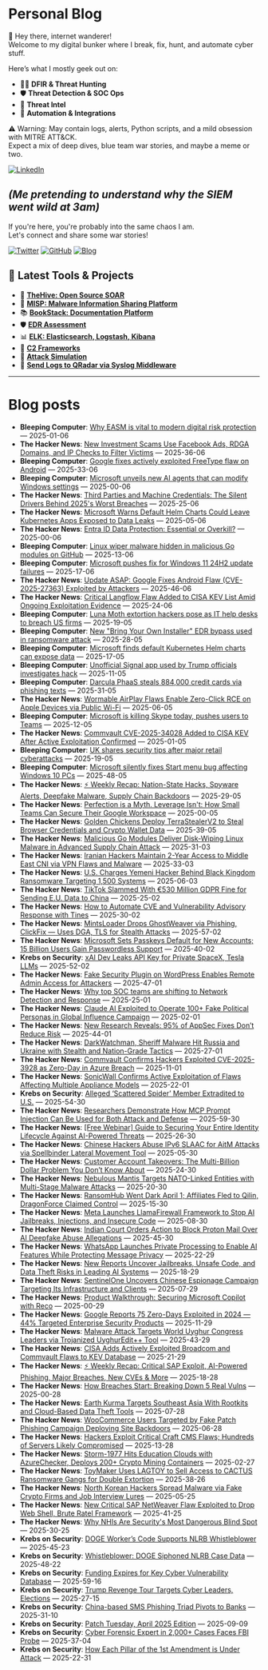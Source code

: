 # Personal Blog

👋 Hey there, internet wanderer!  
Welcome to my digital bunker where I break, fix, hunt, and automate cyber stuff.  

Here’s what I mostly geek out on:

- 🕵️‍♂️ **DFIR & Threat Hunting**  
- 🛡️ **Threat Detection & SOC Ops**  
- 🧠 **Threat Intel**  
- 🤖 **Automation & Integrations**

⚠️ Warning: May contain logs, alerts, Python scripts, and a mild obsession with MITRE ATT&CK.  
Expect a mix of deep dives, blue team war stories, and maybe a meme or two.

[![LinkedIn](https://img.shields.io/badge/LinkedIn-Connect-blue?style=flat&logo=linkedin)](https://www.linkedin.com/in/0xatef)

*(Me pretending to understand why the SIEM went wild at 3am)*  
---  
If you're here, you're probably into the same chaos I am.  
Let's connect and share some war stories!

[![Twitter](https://img.shields.io/badge/Twitter-%400xatef-1DA1F2?style=flat&logo=twitter&logoColor=white)](https://twitter.com/0xatef)
[![GitHub](https://img.shields.io/badge/GitHub-0xAtef-181717?style=flat&logo=github)](https://github.com/0xAtef)
[![Blog](https://img.shields.io/badge/Blog-0xAtef.github.io-orange?style=flat&logo=jekyll)](https://0xatef.github.io)


## 🧰 Latest Tools & Projects

- 🐝 [**TheHive: Open Source SOAR**](https://0xatef.github.io/Projects/#thehive-open-source-soar)  
- 🧬 [**MISP: Malware Information Sharing Platform**](https://0xatef.github.io/Projects/#misp-malware-information-sharing-platform)  
- 📚 [**BookStack: Documentation Platform**](https://0xatef.github.io/Projects/#bookstack-documentation-platform)  
- 🛡️ [**EDR Assessment**](https://0xatef.github.io/Projects/#edr-assessment)  
- 📊 [**ELK: Elasticsearch, Logstash, Kibana**](https://0xatef.github.io/Projects/#elk-elasticsearch-logstash-kibana)  
- 🎯 [**C2 Frameworks**](https://0xatef.github.io/Projects/#c2-frameworks)  
- 🧨 [**Attack Simulation**](https://0xatef.github.io/Projects/#attack-simulation)  
- 🔄 [**Send Logs to QRadar via Syslog Middleware**](https://0xatef.github.io/Projects/#how-to-send-logs-from-an-api-to-qradar-siem-through-syslog-middleware)  

---

# Blog posts
<!-- BLOG-POST-LIST:START -->
- **Bleeping Computer**: [Why EASM is vital to modern digital risk protection](https://www.bleepingcomputer.com/news/security/why-easm-is-vital-to-modern-digital-risk-protection/) — 2025-01-06
- **The Hacker News**: [New Investment Scams Use Facebook Ads, RDGA Domains, and IP Checks to Filter Victims](https://thehackernews.com/2025/05/new-investment-scams-use-facebook-ads.html) — 2025-36-06
- **Bleeping Computer**: [Google fixes actively exploited FreeType flaw on Android](https://www.bleepingcomputer.com/news/security/google-fixes-actively-exploited-freetype-flaw-on-android/) — 2025-33-06
- **Bleeping Computer**: [Microsoft unveils new AI agents that can modify Windows settings](https://www.bleepingcomputer.com/news/microsoft/microsoft-unveils-new-ai-agents-that-can-modify-windows-settings/) — 2025-00-06
- **The Hacker News**: [Third Parties and Machine Credentials: The Silent Drivers Behind 2025&#39;s Worst Breaches](https://thehackernews.com/2025/05/third-parties-and-machine-credentials.html) — 2025-25-06
- **The Hacker News**: [Microsoft Warns Default Helm Charts Could Leave Kubernetes Apps Exposed to Data Leaks](https://thehackernews.com/2025/05/microsoft-warns-default-helm-charts-for.html) — 2025-05-06
- **The Hacker News**: [Entra ID Data Protection: Essential or Overkill?](https://thehackernews.com/2025/05/entra-id-data-protectionessential-or.html) — 2025-00-06
- **Bleeping Computer**: [Linux wiper malware hidden in malicious Go modules on GitHub](https://www.bleepingcomputer.com/news/security/linux-wiper-malware-hidden-in-malicious-go-modules-on-github/) — 2025-13-06
- **Bleeping Computer**: [Microsoft pushes fix for Windows 11 24H2 update failures](https://www.bleepingcomputer.com/news/microsoft/microsoft-pushes-fix-for-windows-11-update-0x80240069-errors/) — 2025-17-06
- **The Hacker News**: [Update ASAP: Google Fixes Android Flaw &lpar;CVE-2025-27363&rpar; Exploited by Attackers](https://thehackernews.com/2025/05/google-fixes-actively-exploited-android.html) — 2025-46-06
- **The Hacker News**: [Critical Langflow Flaw Added to CISA KEV List Amid Ongoing Exploitation Evidence](https://thehackernews.com/2025/05/critical-langflow-flaw-added-to-cisa.html) — 2025-24-06
- **Bleeping Computer**: [Luna Moth extortion hackers pose as IT help desks to breach US firms](https://www.bleepingcomputer.com/news/security/luna-moth-extortion-hackers-pose-as-it-help-desks-to-breach-us-firms/) — 2025-19-05
- **Bleeping Computer**: [New &quot;Bring Your Own Installer&quot; EDR bypass used in ransomware attack](https://www.bleepingcomputer.com/news/security/new-bring-your-own-installer-edr-bypass-used-in-ransomware-attack/) — 2025-28-05
- **Bleeping Computer**: [Microsoft finds default Kubernetes Helm charts can expose data](https://www.bleepingcomputer.com/news/security/microsoft-finds-default-kubernetes-helm-charts-can-expose-data/) — 2025-17-05
- **Bleeping Computer**: [Unofficial Signal app used by Trump officials investigates hack](https://www.bleepingcomputer.com/news/security/unofficial-signal-app-used-by-trump-officials-investigates-hack/) — 2025-11-05
- **Bleeping Computer**: [Darcula PhaaS steals 884,000 credit cards via phishing texts](https://www.bleepingcomputer.com/news/security/darcula-phaas-steals-884-000-credit-cards-via-phishing-texts/) — 2025-31-05
- **The Hacker News**: [Wormable AirPlay Flaws Enable Zero-Click RCE on Apple Devices via Public Wi-Fi](https://thehackernews.com/2025/05/wormable-airplay-flaws-enable-zero.html) — 2025-06-05
- **Bleeping Computer**: [Microsoft is killing Skype today, pushes users to Teams](https://www.bleepingcomputer.com/news/microsoft/microsoft-is-killing-skype-today-pushes-users-to-teams/) — 2025-12-05
- **The Hacker News**: [Commvault CVE-2025-34028 Added to CISA KEV After Active Exploitation Confirmed](https://thehackernews.com/2025/05/commvault-cve-2025-34028-added-to-cisa.html) — 2025-01-05
- **Bleeping Computer**: [UK shares security tips after major retail cyberattacks](https://www.bleepingcomputer.com/news/security/uk-shares-security-tips-after-major-retail-cyberattacks/) — 2025-19-05
- **Bleeping Computer**: [Microsoft silently fixes Start menu bug affecting Windows 10 PCs](https://www.bleepingcomputer.com/news/microsoft/microsoft-silently-fixes-start-menu-bug-affecting-windows-10-pcs/) — 2025-48-05
- **The Hacker News**: [⚡ Weekly Recap: Nation-State Hacks, Spyware Alerts, Deepfake Malware, Supply Chain Backdoors](https://thehackernews.com/2025/05/weekly-recap-nation-state-hacks-spyware.html) — 2025-29-05
- **The Hacker News**: [Perfection is a Myth. Leverage Isn&#39;t: How Small Teams Can Secure Their Google Workspace](https://thehackernews.com/2025/05/perfection-is-myth-leverage-isnt-how.html) — 2025-00-05
- **The Hacker News**: [Golden Chickens Deploy TerraStealerV2 to Steal Browser Credentials and Crypto Wallet Data](https://thehackernews.com/2025/05/golden-chickens-deploy-terrastealerv2.html) — 2025-39-05
- **The Hacker News**: [Malicious Go Modules Deliver Disk-Wiping Linux Malware in Advanced Supply Chain Attack](https://thehackernews.com/2025/05/malicious-go-modules-deliver-disk.html) — 2025-31-03
- **The Hacker News**: [Iranian Hackers Maintain 2-Year Access to Middle East CNI via VPN Flaws and Malware](https://thehackernews.com/2025/05/iranian-hackers-maintain-2-year-access.html) — 2025-33-03
- **The Hacker News**: [U.S. Charges Yemeni Hacker Behind Black Kingdom Ransomware Targeting 1,500 Systems](https://thehackernews.com/2025/05/us-charges-yemeni-hacker-behind-black.html) — 2025-06-03
- **The Hacker News**: [TikTok Slammed With €530 Million GDPR Fine for Sending E.U. Data to China](https://thehackernews.com/2025/05/tiktok-slammed-with-530-million-gdpr.html) — 2025-25-02
- **The Hacker News**: [How to Automate CVE and Vulnerability Advisory Response with Tines](https://thehackernews.com/2025/05/how-to-automate-cve-and-vulnerability.html) — 2025-30-02
- **The Hacker News**: [MintsLoader Drops GhostWeaver via Phishing, ClickFix — Uses DGA, TLS for Stealth Attacks](https://thehackernews.com/2025/05/mintsloader-drops-ghostweaver-via.html) — 2025-57-02
- **The Hacker News**: [Microsoft Sets Passkeys Default for New Accounts; 15 Billion Users Gain Passwordless Support](https://thehackernews.com/2025/05/microsoft-sets-passkeys-default-for-new.html) — 2025-40-02
- **Krebs on Security**: [xAI Dev Leaks API Key for Private SpaceX, Tesla LLMs](https://krebsonsecurity.com/2025/05/xai-dev-leaks-api-key-for-private-spacex-tesla-llms/) — 2025-52-02
- **The Hacker News**: [Fake Security Plugin on WordPress Enables Remote Admin Access for Attackers](https://thehackernews.com/2025/05/fake-security-plugin-on-wordpress.html) — 2025-47-01
- **The Hacker News**: [Why top SOC teams are shifting to Network Detection and Response](https://thehackernews.com/2025/05/why-top-soc-teams-are-shifting-to.html) — 2025-25-01
- **The Hacker News**: [Claude AI Exploited to Operate 100+ Fake Political Personas in Global Influence Campaign](https://thehackernews.com/2025/05/claude-ai-exploited-to-operate-100-fake.html) — 2025-02-01
- **The Hacker News**: [New Research Reveals: 95% of AppSec Fixes Don’t Reduce Risk](https://thehackernews.com/2025/05/new-research-reveals-95-of-appsec-fixes.html) — 2025-44-01
- **The Hacker News**: [DarkWatchman, Sheriff Malware Hit Russia and Ukraine with Stealth and Nation-Grade Tactics](https://thehackernews.com/2025/05/darkwatchman-sheriff-malware-hit-russia.html) — 2025-27-01
- **The Hacker News**: [Commvault Confirms Hackers Exploited CVE-2025-3928 as Zero-Day in Azure Breach](https://thehackernews.com/2025/05/commvault-confirms-hackers-exploited.html) — 2025-11-01
- **The Hacker News**: [SonicWall Confirms Active Exploitation of Flaws Affecting Multiple Appliance Models](https://thehackernews.com/2025/05/sonicwall-confirms-active-exploitation.html) — 2025-22-01
- **Krebs on Security**: [Alleged ‘Scattered Spider’ Member Extradited to U.S.](https://krebsonsecurity.com/2025/04/alleged-scattered-spider-member-extradited-to-u-s/) — 2025-54-30
- **The Hacker News**: [Researchers Demonstrate How MCP Prompt Injection Can Be Used for Both Attack and Defense](https://thehackernews.com/2025/04/experts-uncover-critical-mcp-and-a2a.html) — 2025-59-30
- **The Hacker News**: [[Free Webinar] Guide to Securing Your Entire Identity Lifecycle Against AI-Powered Threats](https://thehackernews.com/2025/04/free-webinar-guide-to-securing-your.html) — 2025-26-30
- **The Hacker News**: [Chinese Hackers Abuse IPv6 SLAAC for AitM Attacks via Spellbinder Lateral Movement Tool](https://thehackernews.com/2025/04/chinese-hackers-abuse-ipv6-slaac-for.html) — 2025-05-30
- **The Hacker News**: [Customer Account Takeovers: The Multi-Billion Dollar Problem You Don’t Know About](https://thehackernews.com/2025/04/customer-account-takeovers-multi.html) — 2025-24-30
- **The Hacker News**: [Nebulous Mantis Targets NATO-Linked Entities with Multi-Stage Malware Attacks](https://thehackernews.com/2025/04/nebulous-mantis-targets-nato-linked.html) — 2025-20-30
- **The Hacker News**: [RansomHub Went Dark April 1; Affiliates Fled to Qilin, DragonForce Claimed Control](https://thehackernews.com/2025/04/ransomhub-went-dark-april-1-affiliates.html) — 2025-15-30
- **The Hacker News**: [Meta Launches LlamaFirewall Framework to Stop AI Jailbreaks, Injections, and Insecure Code](https://thehackernews.com/2025/04/meta-launches-llamafirewall-framework.html) — 2025-08-30
- **The Hacker News**: [Indian Court Orders Action to Block Proton Mail Over AI Deepfake Abuse Allegations](https://thehackernews.com/2025/04/indian-court-orders-action-to-block.html) — 2025-45-30
- **The Hacker News**: [WhatsApp Launches Private Processing to Enable AI Features While Protecting Message Privacy](https://thehackernews.com/2025/04/whatsapp-launches-private-processing-to.html) — 2025-22-29
- **The Hacker News**: [New Reports Uncover Jailbreaks, Unsafe Code, and Data Theft Risks in Leading AI Systems](https://thehackernews.com/2025/04/new-reports-uncover-jailbreaks-unsafe.html) — 2025-18-29
- **The Hacker News**: [SentinelOne Uncovers Chinese Espionage Campaign Targeting Its Infrastructure and Clients](https://thehackernews.com/2025/04/sentinelone-uncovers-chinese-espionage.html) — 2025-07-29
- **The Hacker News**: [Product Walkthrough: Securing Microsoft Copilot with Reco](https://thehackernews.com/2025/04/product-walkthrough-securing-microsoft.html) — 2025-00-29
- **The Hacker News**: [Google Reports 75 Zero-Days Exploited in 2024 — 44% Targeted Enterprise Security Products](https://thehackernews.com/2025/04/google-reports-75-zero-days-exploited.html) — 2025-11-29
- **The Hacker News**: [Malware Attack Targets World Uyghur Congress Leaders via Trojanized UyghurEdit++ Tool](https://thehackernews.com/2025/04/malware-attack-targets-world-uyghur.html) — 2025-43-29
- **The Hacker News**: [CISA Adds Actively Exploited Broadcom and Commvault Flaws to KEV Database](https://thehackernews.com/2025/04/cisa-adds-actively-exploited-broadcom.html) — 2025-21-29
- **The Hacker News**: [⚡ Weekly Recap: Critical SAP Exploit, AI-Powered Phishing, Major Breaches, New CVEs &amp; More](https://thehackernews.com/2025/04/weekly-recap-critical-sap-exploit-ai.html) — 2025-18-28
- **The Hacker News**: [How Breaches Start: Breaking Down 5 Real Vulns](https://thehackernews.com/2025/04/how-breaches-start-breaking-down-5-real.html) — 2025-00-28
- **The Hacker News**: [Earth Kurma Targets Southeast Asia With Rootkits and Cloud-Based Data Theft Tools](https://thehackernews.com/2025/04/earth-kurma-targets-southeast-asia-with.html) — 2025-07-28
- **The Hacker News**: [WooCommerce Users Targeted by Fake Patch Phishing Campaign Deploying Site Backdoors](https://thehackernews.com/2025/04/woocommerce-users-targeted-by-fake.html) — 2025-06-28
- **The Hacker News**: [Hackers Exploit Critical Craft CMS Flaws; Hundreds of Servers Likely Compromised](https://thehackernews.com/2025/04/hackers-exploit-critical-craft-cms.html) — 2025-13-28
- **The Hacker News**: [Storm-1977 Hits Education Clouds with AzureChecker, Deploys 200+ Crypto Mining Containers](https://thehackernews.com/2025/04/storm-1977-hits-education-clouds-with.html) — 2025-02-27
- **The Hacker News**: [ToyMaker Uses LAGTOY to Sell Access to CACTUS Ransomware Gangs for Double Extortion](https://thehackernews.com/2025/04/toymaker-uses-lagtoy-to-sell-access-to.html) — 2025-38-26
- **The Hacker News**: [North Korean Hackers Spread Malware via Fake Crypto Firms and Job Interview Lures](https://thehackernews.com/2025/04/north-korean-hackers-spread-malware-via.html) — 2025-05-25
- **The Hacker News**: [New Critical SAP NetWeaver Flaw Exploited to Drop Web Shell, Brute Ratel Framework](https://thehackernews.com/2025/04/sap-confirms-critical-netweaver-flaw.html) — 2025-41-25
- **The Hacker News**: [Why NHIs Are Security&#39;s Most Dangerous Blind Spot](https://thehackernews.com/2025/04/why-nhis-are-securitys-most-dangerous.html) — 2025-30-25
- **Krebs on Security**: [DOGE Worker’s Code Supports NLRB Whistleblower](https://krebsonsecurity.com/2025/04/doge-workers-code-supports-nlrb-whistleblower/) — 2025-45-23
- **Krebs on Security**: [Whistleblower: DOGE Siphoned NLRB Case Data](https://krebsonsecurity.com/2025/04/whistleblower-doge-siphoned-nlrb-case-data/) — 2025-48-22
- **Krebs on Security**: [Funding Expires for Key Cyber Vulnerability Database](https://krebsonsecurity.com/2025/04/funding-expires-for-key-cyber-vulnerability-database/) — 2025-59-16
- **Krebs on Security**: [Trump Revenge Tour Targets Cyber Leaders, Elections](https://krebsonsecurity.com/2025/04/trump-revenge-tour-targets-cyber-leaders-elections/) — 2025-27-15
- **Krebs on Security**: [China-based SMS Phishing Triad Pivots to Banks](https://krebsonsecurity.com/2025/04/china-based-sms-phishing-triad-pivots-to-banks/) — 2025-31-10
- **Krebs on Security**: [Patch Tuesday, April 2025 Edition](https://krebsonsecurity.com/2025/04/patch-tuesday-april-2025-edition/) — 2025-09-09
- **Krebs on Security**: [Cyber Forensic Expert in 2,000+ Cases Faces FBI Probe](https://krebsonsecurity.com/2025/04/cyber-forensic-expert-in-2000-cases-faces-fbi-probe/) — 2025-37-04
- **Krebs on Security**: [How Each Pillar of the 1st Amendment is Under Attack](https://krebsonsecurity.com/2025/03/how-each-pillar-of-the-1st-amendment-is-under-attack/) — 2025-22-31<!-- BLOG-POST-LIST:END -->
